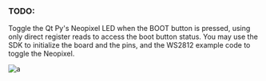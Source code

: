 ### TODO:

Toggle the Qt Py's Neopixel LED when the BOOT button is pressed, using only direct register reads to access the boot button status. You may use the SDK to initialize the board and the pins, and the WS2812 example code to toggle the Neopixel. 

![a](https://github.com/HaoliangYou/ese5190-2022-lab1-firefly/blob/main/4.4.jpg?raw=true)
